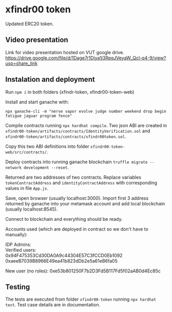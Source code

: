 # xfindr00 token 
Updated ERC20 token.

## Video presentation

Link for video presentation hosted on VUT google drive.
https://drive.google.com/file/d/1Dage7r1Diya1j3ReqJVeyaW_Qcl-q4-9/view?usp=share_link

## Instalation and deployment

Run `npm i` in both folders (xfindr-token, xfindr00-token-web)

Install and start ganache with: 
```
npx ganache-cli -m "nerve vapor evolve judge number weekend drop begin fatigue jaguar program fence"
```

Compile contracts running `npx hardhat compile`. Two json ABI are created in `xfindr00-token/artifacts/contracts/IdentityVerification.sol` and `xfindr00-token/artifacts/contracts/xfindr00token.sol`.

Copy this two ABI definitions into folder `xfindr00-token-web/src/contracts/`.

Deploy contracts into running ganache blockchain `truffle migrate --network development --reset`. 

Returned are two addresses of two contracts. Replace variables `tokenContractAddress` and `identityContractAddress` with corresponding values in file `App.js`.

Save, open browser (usually localhost:3000). Import first 3 address returned by ganache into your metamask account and add local blockchain (usually localhost:8545).

Connect to blockchain and everything should be ready. 

Accounts used (which are deployed in contract so we don't have to manually): 

IDP Admins: <br>
Verified users: <br>
0x94F475353Cd30DA0A9c44304E57C3fCCD0Eb1092 <br>
0xaeeB7039B8966E49ea41b823dDb2e5a61eB6fa05


New user (no roles):
0xe53b801250F7b2D3Fd5B117Fd5f02aAB0d4Ec85c

## Testing

The tests are executed from folder `xfindr00-token` running `npx hardhat test`. Test case details are in documentation. 



